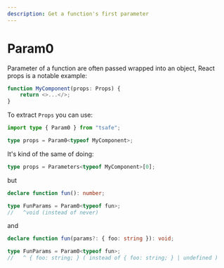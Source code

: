```yaml
---
description: Get a function's first parameter
---
```


# Param0

Parameter of a function are often passed wrapped into an object, React props is a notable example:

```typescript
function MyComponent(props: Props) {
	return <>...</>;
}
```

To extract `Props` you can use:

```typescript
import type { Param0 } from "tsafe";

type props = Param0<typeof MyComponent>;
```

It's kind of the same of doing:

```typescript
type props = Parameters<typeof MyComponent>[0];
```

but

```typescript
declare function fun(): number;

type FunParams = Param0<typeof fun>;
//   ^void (instead of never)
```

and

```typescript
declare function fun(params?: { foo: string }): void;

type FunParams = Param0<typeof fun>;
//   ^ { foo: string; } ( instead of { foo: string; } | undefined )
```
